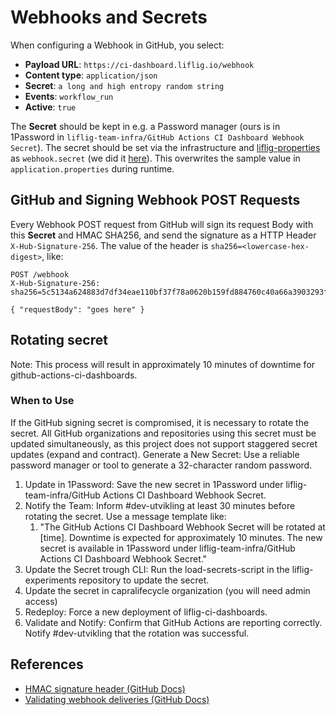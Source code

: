 # Webhooks and Secrets

When configuring a Webhook in GitHub, you select:

- **Payload URL**: `https://ci-dashboard.liflig.io/webhook`
- **Content type**: `application/json`
- **Secret**: `a long and high entropy random string`
- **Events**: `workflow_run`
- **Active**: `true`

The **Secret** should be kept in e.g. a Password manager (ours is in 1Password
in `liflig-team-infra/GitHub Actions CI Dashboard Webhook Secret`).
The secret should be set via the infrastructure
and [liflig-properties](https://github.com/capralifecycle/liflig-properties) as `webhook.secret` (we did
it [here](https://github.com/capralifecycle/liflig-experiments-infra/blob/2103c2b276fe54f0ce74c55d70e139c486dd16f3/load-secrets-github-actions-ci-dashboard.ts#L5)).
This overwrites the sample value in `application.properties` during runtime.

## GitHub and Signing Webhook POST Requests

Every Webhook POST request from GitHub will sign its request Body with this **Secret** and HMAC SHA256,
and send the signature as a HTTP Header `X-Hub-Signature-256`.
The value of the header is `sha256=<lowercase-hex-digest>`, like:

```http request
POST /webhook
X-Hub-Signature-256: sha256=5c5134a624883d7df34eae110bf37f78a0620b159fd884760c40a66a3903293f

{ "requestBody": "goes here" }
```

## Rotating secret
Note: This process will result in approximately 10 minutes of downtime for github-actions-ci-dashboards.

### When to Use
If the GitHub signing secret is compromised, it is necessary to rotate the secret. All GitHub organizations and repositories using this secret must be updated simultaneously, as this project does not support staggered secret updates (expand and contract).
Generate a New Secret: Use a reliable password manager or tool to generate a 32-character random password.

1. Update in 1Password: Save the new secret in 1Password under liflig-team-infra/GitHub Actions CI Dashboard Webhook Secret.
2. Notify the Team: Inform #dev-utvikling at least 30 minutes before rotating the secret. Use a message template like:
   1. "The GitHub Actions CI Dashboard Webhook Secret will be rotated at [time]. Downtime is expected for approximately 10 minutes. The new secret is available in 1Password under liflig-team-infra/GitHub Actions CI Dashboard Webhook Secret."
3. Update the Secret trough CLI: Run the load-secrets-script in the liflig-experiments repository to update the secret.
4. Update the secret in capralifecycle organization (you will need admin access)
5. Redeploy: Force a new deployment of liflig-ci-dashboards.
6. Validate and Notify: Confirm that GitHub Actions are reporting correctly. Notify #dev-utvikling that the rotation was successful.


## References

- [HMAC signature header (GitHub Docs)](https://docs.github.com/en/webhooks/webhook-events-and-payloads#delivery-headers)
- [Validating webhook deliveries (GitHub Docs)](https://docs.github.com/en/webhooks/using-webhooks/validating-webhook-deliveries)



